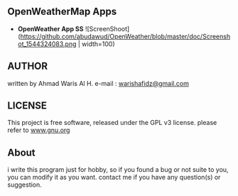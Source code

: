## OpenWeatherMap Apps

* **OpenWeather App SS**
![ScreenShoot](https://github.com/abudawud/OpenWeather/blob/master/doc/Screenshot_1544324083.png | width=100)

## AUTHOR
written by Ahmad Waris Al H.
e-mail   : warishafidz@gmail.com

## LICENSE
This project is free software, released under the GPL v3 license. 
please refer to www.gnu.org

## About
i write this program just for hobby, so if you found a bug or not suite to you,
you can modify it as you want. contact me if you have any question(s) or suggestion.

